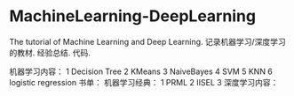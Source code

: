 # MachineLearning-DeepLearning
The tutorial of Machine Learning and Deep Learning. 记录机器学习/深度学习的教材. 经验总结. 代码. 

机器学习内容：
1 Decision Tree
2 KMeans
3 NaiveBayes
4 SVM 
5 KNN
6 logistic regression
书单：
机器学习经典：
1 PRML
2 IISEL
3 
深度学习内容：
